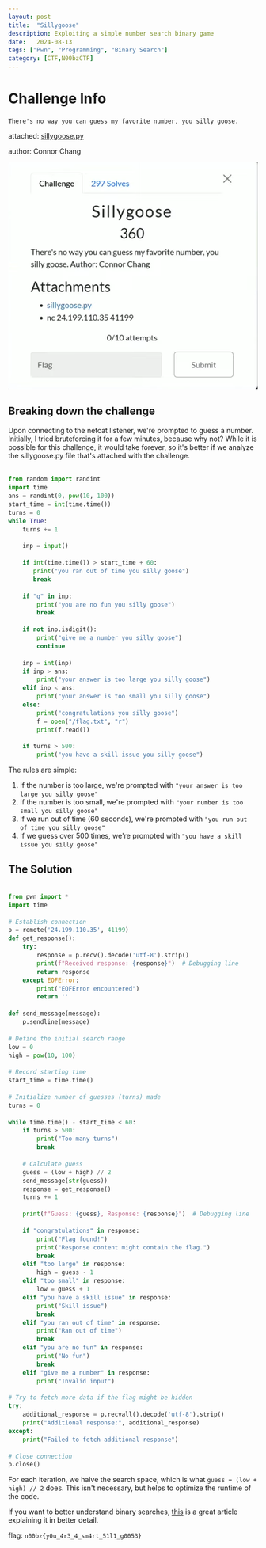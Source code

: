 ```yaml
---
layout: post
title:  "Sillygoose"
description: Exploiting a simple number search binary game
date:   2024-08-13
tags: ["Pwn", "Programming", "Binary Search"]
category: [CTF,N00bzCTF]
---
```


# Challenge Info
`There's no way you can guess my favorite number, you silly goose.`

attached: [sillygoose.py](/assets/files/sillygoose/sillygoose.py)

author: Connor Chang

![sillygoose](/assets/img/sillygoose/sillygoose.png)

## Breaking down the challenge

Upon connecting to the netcat listener, we're prompted to guess a number. Initially, I tried bruteforcing it for a few minutes, because why not? While it is possible for this challenge, it would take forever, so it's better if we analyze the sillygoose.py file that's attached with the challenge.

```py

from random import randint
import time
ans = randint(0, pow(10, 100))
start_time = int(time.time())
turns = 0
while True:
    turns += 1

    inp = input()

    if int(time.time()) > start_time + 60:
       print("you ran out of time you silly goose")
       break

    if "q" in inp:
        print("you are no fun you silly goose")
        break

    if not inp.isdigit():
        print("give me a number you silly goose")
        continue

    inp = int(inp)
    if inp > ans:
        print("your answer is too large you silly goose")
    elif inp < ans:
        print("your answer is too small you silly goose")
    else:
        print("congratulations you silly goose")
        f = open("/flag.txt", "r")
        print(f.read())

    if turns > 500:
        print("you have a skill issue you silly goose")
```

The rules are simple:

1. If the number is too large, we're prompted with `"your answer is too large you silly goose"`
2. If the number is too small, we're prompted with `"your number is too small you silly goose"`
3. If we run out of time (60 seconds), we're prompted with `"you run out of time you silly goose"`
4. If we guess over 500 times, we're prompted with `"you have a skill issue you silly goose"`

## The Solution

```py

from pwn import *
import time

# Establish connection
p = remote('24.199.110.35', 41199)
def get_response():
    try:
        response = p.recv().decode('utf-8').strip()
        print(f"Received response: {response}")  # Debugging line
        return response
    except EOFError:
        print("EOFError encountered")
        return ''

def send_message(message):
    p.sendline(message)

# Define the initial search range
low = 0
high = pow(10, 100)

# Record starting time
start_time = time.time()

# Initialize number of guesses (turns) made
turns = 0

while time.time() - start_time < 60:
    if turns > 500:
        print("Too many turns")
        break

    # Calculate guess
    guess = (low + high) // 2
    send_message(str(guess))
    response = get_response()
    turns += 1

    print(f"Guess: {guess}, Response: {response}")  # Debugging line

    if "congratulations" in response:
        print("Flag found!")
        print("Response content might contain the flag.")
        break
    elif "too large" in response:
        high = guess - 1
    elif "too small" in response:
        low = guess + 1
    elif "you have a skill issue" in response:
        print("Skill issue")
        break
    elif "you ran out of time" in response:
        print("Ran out of time")
        break
    elif "you are no fun" in response:
        print("No fun")
        break
    elif "give me a number" in response:
        print("Invalid input")

# Try to fetch more data if the flag might be hidden
try:
    additional_response = p.recvall().decode('utf-8').strip()
    print("Additional response:", additional_response)
except:
    print("Failed to fetch additional response")

# Close connection
p.close()
```


For each iteration, we halve the search space, which is what `guess = (low + high) // 2` does. This isn't necessary, but helps to optimize the runtime of the code.

If you want to better understand binary searches, [this](https://medium.com/@nicola.moro2312/simply-explained-binary-search-6aeb97690526) is a great article explaining it in better detail.

flag: `n00bz{y0u_4r3_4_sm4rt_51l1_g0053}`

